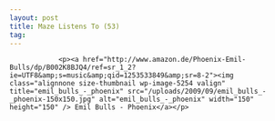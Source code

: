```yaml
---
layout: post
title: Maze Listens To (53)
tag: 
---
```



                <p><a href="http://www.amazon.de/Phoenix-Emil-Bulls/dp/B002K8BJQ4/ref=sr_1_2?ie=UTF8&amp;s=music&amp;qid=1253533849&amp;sr=8-2"><img class="alignnone size-thumbnail wp-image-5254 valign" title="emil_bulls_-_phoenix" src="/uploads/2009/09/emil_bulls_-_phoenix-150x150.jpg" alt="emil_bulls_-_phoenix" width="150" height="150" /> Emil Bulls - Phoenix</a></p>
            
